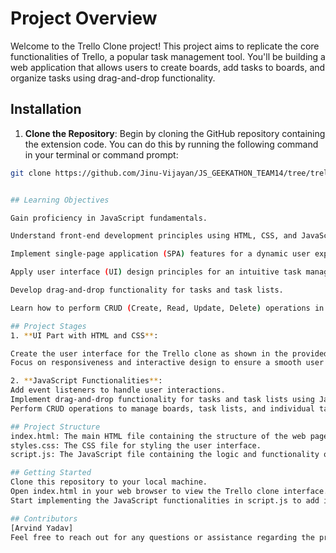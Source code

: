 # Project Overview

Welcome to the Trello Clone project! This project aims to replicate the core functionalities of Trello, a popular task management tool. You'll be building a web application that allows users to create boards, add tasks to boards, and organize tasks using drag-and-drop functionality.

## Installation

1) **Clone the Repository**: Begin by cloning the GitHub repository containing the extension code. You can do this by running the following command in your terminal or command prompt:

``` bash
git clone https://github.com/Jinu-Vijayan/JS_GEEKATHON_TEAM14/tree/trello


## Learning Objectives

Gain proficiency in JavaScript fundamentals.

Understand front-end development principles using HTML, CSS, and JavaScript.

Implement single-page application (SPA) features for a dynamic user experience.

Apply user interface (UI) design principles for an intuitive task management interface.

Develop drag-and-drop functionality for tasks and task lists.

Learn how to perform CRUD (Create, Read, Update, Delete) operations in a web application.

## Project Stages
1. **UI Part with HTML and CSS**:

Create the user interface for the Trello clone as shown in the provided video or design specifications.
Focus on responsiveness and interactive design to ensure a smooth user experience.

2. **JavaScript Functionalities**:
Add event listeners to handle user interactions.
Implement drag-and-drop functionality for tasks and task lists using JavaScript.
Perform CRUD operations to manage boards, task lists, and individual tasks.

## Project Structure
index.html: The main HTML file containing the structure of the web page.
styles.css: The CSS file for styling the user interface.
script.js: The JavaScript file containing the logic and functionality of the Trello clone.

## Getting Started
Clone this repository to your local machine.
Open index.html in your web browser to view the Trello clone interface.
Start implementing the JavaScript functionalities in script.js to add interactivity and dynamic behavior to the application.

## Contributors
[Arvind Yadav]
Feel free to reach out for any questions or assistance regarding the project. Happy coding!